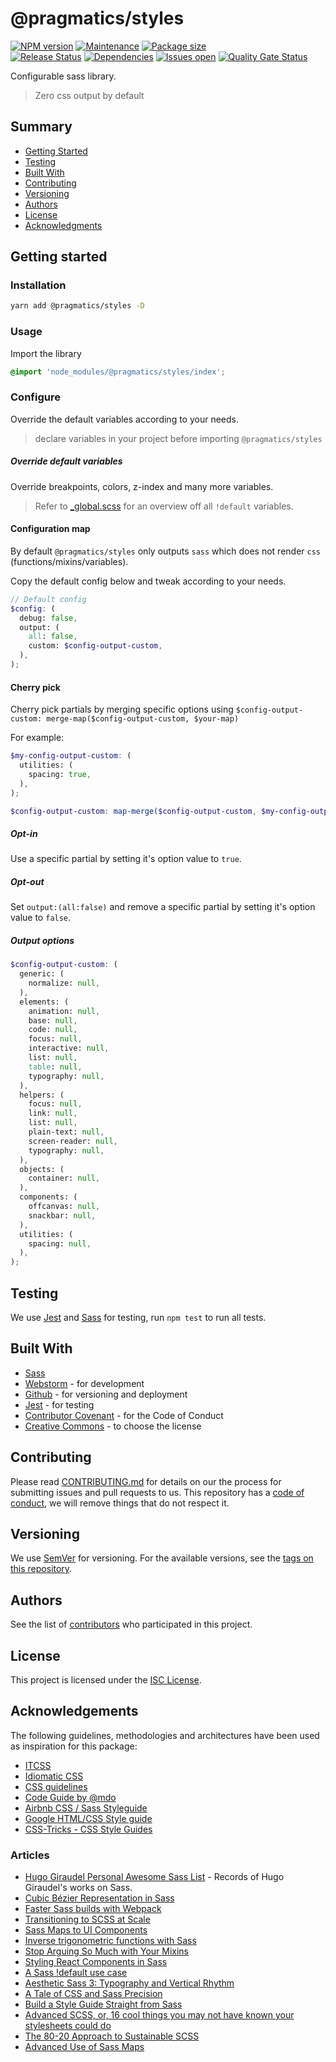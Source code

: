 # @pragmatics/styles

[![NPM version][version-shield]][version-url]
[![Maintenance][maintenance-shield]][maintenance-url]
[![Package size][package-size-shield]][package-size-url] \
[![Release Status][release-status-shield]][release-status-url]
[![Dependencies][dependencies-shield]][dependencies-url]
[![Issues open][issues-shield]][issues-url]
[![Quality Gate Status][quality-shield]][quality-url]

Configurable sass library.

> Zero css output by default

## Summary

- [Getting Started](#getting-started)
- [Testing](#testing)
- [Built With](#built-with)
- [Contributing](#contributing)
- [Versioning](#versioning)
- [Authors](#authors)
- [License](#license)
- [Acknowledgments](#acknowledgements)

## Getting started

### Installation

```sh
yarn add @pragmatics/styles -D
```

### Usage

Import the library

```scss
@import 'node_modules/@pragmatics/styles/index';
```

### Configure

Override the default variables according to your needs.

> declare variables in your project before importing `@pragmatics/styles`

##### Override default variables

Override breakpoints, colors, z-index and many more variables.

> Refer to [\_global.scss](1-settings/_global.scss) for an overview off all `!default` variables.

#### Configuration map

By default `@pragmatics/styles` only outputs `sass` which does not render `css` (functions/mixins/variables).

Copy the default config below and tweak according to your needs.

```scss
// Default config
$config: (
  debug: false,
  output: (
    all: false,
    custom: $config-output-custom,
  ),
);
```

#### Cherry pick

Cherry pick partials by merging specific options using `$config-output-custom: merge-map($config-output-custom, $your-map)`

For example:

```scss
$my-config-output-custom: (
  utilities: (
    spacing: true,
  ),
);

$config-output-custom: map-merge($config-output-custom, $my-config-output-custom);
```

##### Opt-in

Use a specific partial by setting it's option value to `true`.

##### Opt-out

Set `output:(all:false)` and remove a specific partial by setting it's option value to `false`.

##### Output options

```scss
$config-output-custom: (
  generic: (
    normalize: null,
  ),
  elements: (
    animation: null,
    base: null,
    code: null,
    focus: null,
    interactive: null,
    list: null,
    table: null,
    typography: null,
  ),
  helpers: (
    focus: null,
    link: null,
    list: null,
    plain-text: null,
    screen-reader: null,
    typography: null,
  ),
  objects: (
    container: null,
  ),
  components: (
    offcanvas: null,
    snackbar: null,
  ),
  utilities: (
    spacing: null,
  ),
);
```

## Testing

We use [Jest](https://jestjs.io/) and [Sass](https://github.com/sass/sass) for testing, run `npm test` to run all tests.

## Built With

- [Sass](https://sass-lang.com/)
- [Webstorm](https://www.jetbrains.com/webstorm/) - for development
- [Github](https://github.com) - for versioning and deployment
- [Jest](https://jestjs.io/) - for testing
- [Contributor Covenant](https://www.contributor-covenant.org/) - for the Code of Conduct
- [Creative Commons](https://creativecommons.org/) - to choose the license

## Contributing

Please read [CONTRIBUTING.md](docs/CONTRIBUTING.md) for details on our the process for submitting issues and pull requests to us.
This repository has a [code of conduct](docs/CODE_OF_CONDUCT.md), we will remove things that do not respect it.

## Versioning

We use [SemVer](http://semver.org/) for versioning.
For the available versions, see the [tags on this repository](https://github.com/PurpleBooth/a-good-readme-template/tags).

## Authors

See the list of [contributors](https://github.com/pvds/pragmatics/contributors)
who participated in this project.

## License

This project is licensed under the [ISC License](LICENSE.md).

## Acknowledgements

The following guidelines, methodologies and architectures have been used as inspiration for this package:

- [ITCSS](https://www.xfive.co/blog/itcss-scalable-maintainable-css-architecture/)
- [Idiomatic CSS](https://github.com/necolas/idiomatic-css)
- [CSS guidelines](https://cssguidelin.es/)
- [Code Guide by @mdo](https://codeguide.co/#css)
- [Airbnb CSS / Sass Styleguide](https://github.com/airbnb/css#css)
- [Google HTML/CSS Style guide](https://google.github.io/styleguide/htmlcssguide.html#CSS_Formatting_Rules)
- [CSS-Tricks - CSS Style Guides](https://css-tricks.com/css-style-guides/)

### Articles

- [Hugo Giraudel Personal Awesome Sass List](https://github.com/HugoGiraudel/awesome-sass) - Records of Hugo Giraudel's works on Sass.
- [Cubic Bézier Representation in Sass](http://thesassway.com/advanced/cubic-bezier-representation-in-sass)
- [Faster Sass builds with Webpack](http://eng.localytics.com/faster-sass-builds-with-webpack/)
- [Transitioning to SCSS at Scale](https://codeascraft.com/2015/02/02/transitioning-to-scss-at-scale/)
- [Sass Maps to UI Components](https://blog.prototypr.io/sass-maps-to-ui-components-f14e1f34412e#.9zt0s0rxt)
- [Inverse trigonometric functions with Sass](http://thesassway.com/advanced/inverse-trigonometric-functions-with-sass)
- [Stop Arguing So Much with Your Mixins](http://sassbreak.com/stop-arguing-with-your-mixins)
- [Styling React Components in Sass](http://hugogiraudel.com/2015/06/18/styling-react-components-in-sass/)
- [A Sass !default use case](https://robots.thoughtbot.com/sass-default)
- [Aesthetic Sass 3: Typography and Vertical Rhythm](https://scotch.io/tutorials/aesthetic-sass-3-typography-and-vertical-rhythm)
- [A Tale of CSS and Sass Precision](https://www.sitepoint.com/a-tale-of-css-and-sass-precision/)
- [Build a Style Guide Straight from Sass](https://css-tricks.com/build-style-guide-straight-sass/)
- [Advanced SCSS, or, 16 cool things you may not have known your stylesheets could do](https://gist.github.com/jareware/4738651)
- [The 80-20 Approach to Sustainable SCSS](https://zendev.com/2018/05/30/the-80-20-approach-to-sustainable-scss.html)
- [Advanced Use of Sass Maps](https://itnext.io/advanced-use-of-sass-maps-bd5a47ca0d1a)

[version-shield]: https://img.shields.io/npm/v/@pragmatics/styles.svg
[version-url]: https://www.npmjs.com/package/@pragmatics/styles
[maintenance-shield]: https://img.shields.io/maintenance/yes/2020.svg?color=blue
[maintenance-url]: https://github.com/pvds/pragmatics/graphs/commit-activity
[package-size-shield]: https://img.shields.io/bundlephobia/min/@pragmatics/styles.svg?label=size
[package-size-url]: https://bundlephobia.com/result?p=@pragmatics/styles
[release-status-shield]: https://img.shields.io/github/workflow/status/pvds/pragmatics/release.svg
[release-status-url]: https://github.com/pvds/pragmatics/actions?query=workflow%3Arelease
[dependencies-shield]: https://img.shields.io/david/pvds/pragmatics.svg
[dependencies-url]: https://github.com/pvds/pragmatics
[issues-shield]: https://img.shields.io/github/issues/pvds/pragmatics.svg
[issues-url]: https://github.com/pvds/pragmatics/issues
[coverage-shield]: https://img.shields.io/codecov/c/github/pvds/pragmatics.svg
[coverage-url]: https://codecov.io/gh/pvds/pragmatics
[quality-shield]: https://img.shields.io/sonar/quality_gate/pvds_pragmatics.svg?server=https%3A%2F%2Fsonarcloud.io
[quality-url]: https://sonarcloud.io/dashboard?id=pvds_pragmatics
